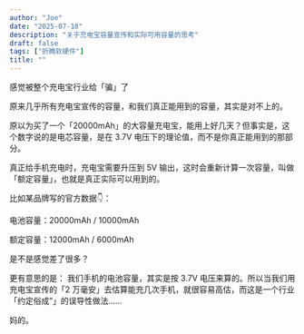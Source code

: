```yaml
---
author: "Joe"
date: "2025-07-18"
description: "关于充电宝容量宣传和实际可用容量的思考"
draft: false
tags: ["折腾软硬件"]
title: ""
---
```



感觉被整个充电宝行业给「骗」了

原来几乎所有充电宝宣传的容量，和我们真正能用到的容量，其实是对不上的。

原以为买了一个「20000mAh」的大容量充电宝，能用上好几天？但事实是，这个数字说的是电芯容量，是在 3.7V 电压下的理论值，而不是你真正能用到的那部分。

真正给手机充电时，充电宝需要升压到 5V 输出，这时会重新计算一次容量，叫做「额定容量」，也就是真正实际可以用到的。

比如某品牌写的官方数据👇：

电池容量：20000mAh / 10000mAh

额定容量：12000mAh / 6000mAh

是不是感觉差了很多？

更有意思的是：
我们手机的电池容量，其实是按 3.7V 电压来算的。所以当我们用充电宝宣传的「2 万毫安」去估算能充几次手机，就很容易高估，而这是一个行业 「约定俗成”」的误导性做法……

妈的。